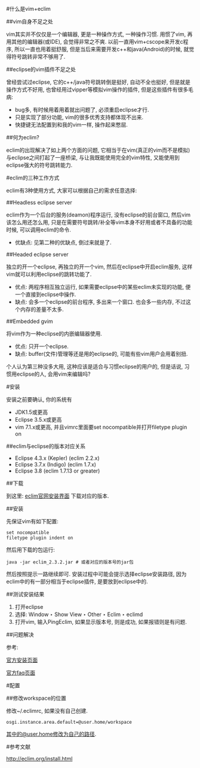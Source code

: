 <!---title:vim+eclim安装与配置-->
<!---keywords:vim,eclipse,eclim,c++,java-->
<!---date:2014.01.22; modification:2014.01.23-->


#什么是vim+eclim

##vim自身不足之处

vim其实并不仅仅是一个编辑器, 更是一种操作方式, 一种操作习惯. 用惯了vim, 再用其他的编辑器(或IDE), 会觉得非常之不爽. 以前一直用vim+cscope来开发c程序, 所以一直也用着挺舒服, 但是当后来需要开发c++和java(Android)的时候, 就觉得符号跳转非常不够用了. 

##eclipse的vim插件不足之处

曾经尝试过eclipse, 它的c++/java符号跳转倒是挺好, 自动不全也挺好, 但是就是操作方式不好用, 也曾经用过vipper等模拟vim操作的插件, 但是这些插件有很多毛病:

* bug多, 有时候用着用着就出问题了, 必须重启eclipse才行.
* 只是实现了部分功能, vim的很多优秀支持都体现不出来.
* 快捷键无法配置到和我的vim一样, 操作起来憋屈.

##何为eclim?

eclim的出现解决了如上两个方面的问题, 它相当于在vim(真正的vim而不是模拟)与eclipse之间打起了一座桥梁, 与让我既能使用完全的vim特性, 又能使用到eclipse强大的符号跳转能力.



#eclim的三种工作方式

eclim有3种使用方式, 大家可以根据自己的需求任意选择:

##Headless eclipse server

eclim作为一个后台的服务(deamon)程序运行, 没有eclipse的前台窗口, 然后vim该怎么用还怎么用, 只是在需要符号跳转/补全等vim本身不好用或者不具备的功能时候, 可以调用eclim的命令.

* 优缺点: 见第二种的优缺点, 倒过来就是了.


##Headed eclipse server

独立的开一个eclipse, 再独立的开一个vim, 然后在eclipse中开启eclim服务, 这样vim就可以利用eclipse的跳转功能了.

* 优点: 两程序相互独立运行, 如果需要eclipse中的某些eclim未实现的功能, 便一个直接到eclipse中操作.
* 缺点: 会多一个eclipse的前台程序, 多出来一个窗口. 也会多一些内存, 不过这个内存的差量不太多.


##Embedded gvim

将vim作为一种eclipse的内嵌编辑器使用.

* 优点: 只开一个eclipse.
* 缺点: buffer(文件)管理等还是用的eclipse的, 可能有些vim用户会用着别扭.

个人认为第三种没多大用, 这种应该是适合与习惯eclipse的用户的, 但是话说, 习惯用eclipse的人, 会用vim来编辑吗?


#安装

安装之前要确认, 你的系统有

* JDK1.5或更高
* Eclipse 3.5.x或更高
* vim 7.1.x或更高, 并且vimrc里面要set nocompatible并打开filetype plugin on

##eclim与eclipse的版本对应关系

* Eclipse 4.3.x (Kepler) (eclim 2.2.x)
* Eclipse 3.7.x (Indigo) (eclim 1.7.x)
* Eclipse 3.8 (eclim 1.7.13 or greater)

##下载

到这里: [eclim官网安装界面](http://eclim.org/install.html) 下载对应的版本.

##安装

先保证vim有如下配置:

    set nocompatible
    filetype plugin indent on

然后用下载的包运行:

    java -jar eclim_2.3.2.jar # 或者对应的版本号的jar包

然后按照提示一路继续即可. 安装过程中可能会提示选择eclipse安装路径, 因为eclim中的有一部分相当于eclipse插件, 是要放到eclipse中的.


##测试安装结果

1. 打开eclipse
2. 选择: Window ‣ Show View ‣ Other ‣ Eclim ‣ eclimd
3. 打开vim, 输入PingEclim, 如果显示版本号, 则是成功, 如果报错则是有问题.

##问题解决

参考: 

[官方安装页面](http://eclim.org/install.html)

[官方faq页面](http://eclim.org/faq.html)



#配置

##修改workspace的位置

修改~/.eclimrc, 如果没有自己创建.

    osgi.instance.area.default=@user.home/workspace

其中的@user.home修改为自己的路径.


#参考文献

http://eclim.org/install.html


<!-- vim:set tw=0:-->
